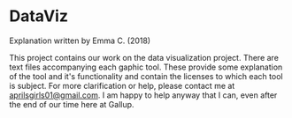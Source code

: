 # DataViz

Explanation written by Emma C. (2018)

This project contains our work on the data visualization project. 
There are text files accompanying each gaphic tool.
These provide some explanation of the tool and it's functionality and contain the licenses to which each tool is subject.
For more clarification or help, please contact me at aprilsgirls01@gmail.com.
I am happy to help anyway that I can, even after the end of our time here at Gallup.
